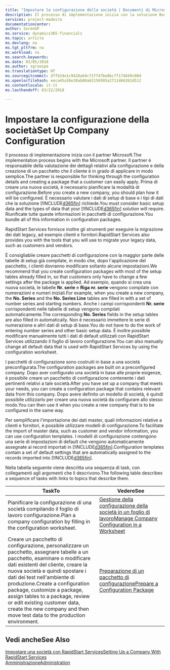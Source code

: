 ```yaml
---
title: "Impostare la configurazione della società | Documenti di Microsoft"
description: Il processo di implementazione inizia con la soluzione Business Central necessaria. Riunificate tutte queste informazioni nei pacchetti di configurazione.
services: project-madeira
documentationcenter: 
author: SorenGP
ms.service: dynamics365-financials
ms.topic: article
ms.devlang: na
ms.tgt_pltfrm: na
ms.workload: na
ms.search.keywords: 
ms.date: 03/05/2018
ms.author: sgroespe
ms.translationtype: HT
ms.sourcegitcommit: d7fb34e1c9428a64c71ff47be8bcff174649c00d
ms.openlocfilehash: eeca45a36e38ab80a63156995a2f11466262d512
ms.contentlocale: it-it
ms.lasthandoff: 03/22/2018

---
```

# <a name="set-up-company-configuration"></a><span data-ttu-id="b3e94-104">Impostare la configurazione della società</span><span class="sxs-lookup"><span data-stu-id="b3e94-104">Set Up Company Configuration</span></span>
<span data-ttu-id="b3e94-105">Il processo di implementazione inizia con il partner Microsoft.</span><span class="sxs-lookup"><span data-stu-id="b3e94-105">The implementation process begins with the Microsoft partner.</span></span> <span data-ttu-id="b3e94-106">Il partner è responsabile della valutazione dei dettagli relativi alla configurazione e della creazione di un pacchetto che il cliente è in grado di applicare in modo semplice.</span><span class="sxs-lookup"><span data-stu-id="b3e94-106">The partner is responsible for thinking through the configuration details and creating a package that a customer can easily apply.</span></span> <span data-ttu-id="b3e94-107">Prima di creare una nuova società, è necessario pianificare la modalità di configurazione.</span><span class="sxs-lookup"><span data-stu-id="b3e94-107">Before you create a new company, you should plan how it will be configured.</span></span> <span data-ttu-id="b3e94-108">È necessario valutare i dati di setup di base e i tipi di dati che la soluzione [!INCLUDE[d365fin](includes/d365fin_md.md)] richiede.</span><span class="sxs-lookup"><span data-stu-id="b3e94-108">You must consider basic setup data and the types of data that your [!INCLUDE[d365fin](includes/d365fin_md.md)] solution will require.</span></span> <span data-ttu-id="b3e94-109">Riunificate tutte queste informazioni in pacchetti di configurazione.</span><span class="sxs-lookup"><span data-stu-id="b3e94-109">You bundle all of this information in configuration packages.</span></span>

<span data-ttu-id="b3e94-110">RapidStart Services fornisce inoltre gli strumenti per eseguire la migrazione dei dati legacy, ad esempio clienti e fornitori.</span><span class="sxs-lookup"><span data-stu-id="b3e94-110">RapidStart Services also provides you with the tools that you will use to migrate your legacy data, such as customers and vendors.</span></span>  

<span data-ttu-id="b3e94-111">È consigliabile creare pacchetti di configurazione con la maggior parte delle tabelle di setup già compilate, in modo che, dopo l'applicazione del pacchetto, i clienti dovranno modificare soltanto alcune impostazioni.</span><span class="sxs-lookup"><span data-stu-id="b3e94-111">We recommend that you create configuration packages with most of the setup tables already filled in, so that customers only have to change a few settings after the package is applied.</span></span> <span data-ttu-id="b3e94-112">Ad esempio, quando si crea una nuova società, le tabelle **Nr. serie** e **Riga nr. serie** vengono compilate con numerazioni e numeri iniziali.</span><span class="sxs-lookup"><span data-stu-id="b3e94-112">For example, when you create a new company, the **No. Series** and the **No. Series Line** tables are filled in with a set of number series and starting numbers.</span></span> <span data-ttu-id="b3e94-113">Anche i campi corrispondenti **Nr. serie** corrispondenti nelle tabelle di setup vengono compilati automaticamente.</span><span class="sxs-lookup"><span data-stu-id="b3e94-113">The corresponding **No. Series** fields in the setup tables are also filled in automatically.</span></span> <span data-ttu-id="b3e94-114">Non è necessario immettere le serie di numerazione e altri dati di setup di base.</span><span class="sxs-lookup"><span data-stu-id="b3e94-114">You do not have to do the work of entering number series and other basic setup data.</span></span> <span data-ttu-id="b3e94-115">È inoltre possibile modificare manualmente tutti i dati di default utilizzati con RapidStart Services utilizzando il foglio di lavoro configurazione.</span><span class="sxs-lookup"><span data-stu-id="b3e94-115">You can also manually change all default data that is used with RapidStart Services by using the configuration worksheet.</span></span>  

<span data-ttu-id="b3e94-116">I pacchetti di configurazione sono costruiti in base a una società preconfigurata.</span><span class="sxs-lookup"><span data-stu-id="b3e94-116">The configuration packages are built on a preconfigured company.</span></span> <span data-ttu-id="b3e94-117">Dopo aver configurato una società in base alle proprie esigenze, è possibile creare un pacchetto di configurazione contenente i dati pertinenti relativi a tale società.</span><span class="sxs-lookup"><span data-stu-id="b3e94-117">After you have set up a company that meets your needs, you can create a configuration package that contains relevant data from this company.</span></span> <span data-ttu-id="b3e94-118">Dopo avere definito un modello di società, è quindi possibile utilizzarlo per creare una nuova società da configurare allo stesso modo.</span><span class="sxs-lookup"><span data-stu-id="b3e94-118">You can then use it when you create a new company that is to be configured in the same way.</span></span>  

<span data-ttu-id="b3e94-119">Per semplificare l'importazione dei dati master, quali informazioni relative a clienti e fornitori, è possibile utilizzare modelli di configurazione.</span><span class="sxs-lookup"><span data-stu-id="b3e94-119">To facilitate the import of master data, such as customer and vendor information, you can use configuration templates.</span></span> <span data-ttu-id="b3e94-120">I modelli di configurazione contengono una serie di impostazioni di default che vengono automaticamente assegnate ai record importati in [!INCLUDE[d365fin](includes/d365fin_md.md)].</span><span class="sxs-lookup"><span data-stu-id="b3e94-120">Configuration templates contain a set of default settings that are automatically assigned to the records imported into [!INCLUDE[d365fin](includes/d365fin_md.md)].</span></span>

<span data-ttu-id="b3e94-121">Nella tabella seguente viene descritta una sequenza di task, con collegamenti agli argomenti che li descrivono.</span><span class="sxs-lookup"><span data-stu-id="b3e94-121">The following table describes a sequence of tasks with links to topics that describe them.</span></span>

|<span data-ttu-id="b3e94-122">**Task**</span><span class="sxs-lookup"><span data-stu-id="b3e94-122">**To**</span></span>|<span data-ttu-id="b3e94-123">**Vedere**</span><span class="sxs-lookup"><span data-stu-id="b3e94-123">**See**</span></span>|  
|------------|-------------|  
|<span data-ttu-id="b3e94-124">Pianificare la configurazione di una società compilando il foglio di lavoro configurazione.</span><span class="sxs-lookup"><span data-stu-id="b3e94-124">Plan a company configuration by filling in the configuration worksheet.</span></span>|[<span data-ttu-id="b3e94-125">Gestione della configurazione della società in un foglio di lavoro</span><span class="sxs-lookup"><span data-stu-id="b3e94-125">Manage Company Configuration in a Worksheet</span></span>](admin-how-to-manage-company-configuration-in-a-worksheet.md)|  
|<span data-ttu-id="b3e94-126">Creare un pacchetto di configurazione, personalizzare un pacchetto, assegnare tabelle a un pacchetto, esaminare o modificare dati esistenti del cliente, creare la nuova società e quindi spostare i dati dei test nell'ambiente di produzione.</span><span class="sxs-lookup"><span data-stu-id="b3e94-126">Create a configuration package, customize a package, assign tables to a package, review or edit existing customer data, create the new company and then move test data to the production environment.</span></span>|[<span data-ttu-id="b3e94-127">Preparazione di un pacchetto di configurazione</span><span class="sxs-lookup"><span data-stu-id="b3e94-127">Prepare a Configuration Package</span></span>](admin-how-to-prepare-a-configuration-package.md)| 

## <a name="see-also"></a><span data-ttu-id="b3e94-128">Vedi anche</span><span class="sxs-lookup"><span data-stu-id="b3e94-128">See Also</span></span>  
[<span data-ttu-id="b3e94-129">Impostare una società con RapidStart Services</span><span class="sxs-lookup"><span data-stu-id="b3e94-129">Setting Up a Company With RapidStart Services</span></span>](admin-set-up-a-company-with-rapidstart.md)  
[<span data-ttu-id="b3e94-130">Amministrazione</span><span class="sxs-lookup"><span data-stu-id="b3e94-130">Administration</span></span>](admin-setup-and-administration.md)


